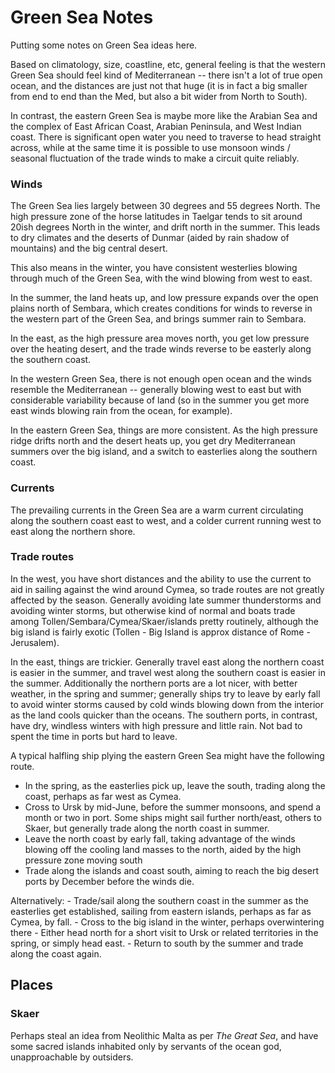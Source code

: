 # Green Sea Notes

Putting some notes on Green Sea ideas here.

Based on climatology, size, coastline, etc, general feeling is that the western Green Sea should feel kind of Mediterranean -- there isn't a lot of true open ocean, and the distances are just not that huge (it is in fact a big smaller from end to end than the Med, but also a bit wider from North to South).

In contrast, the eastern Green Sea is maybe more like the Arabian Sea and the complex of East African Coast, Arabian Peninsula, and West Indian coast. There is significant open water you need to traverse to head straight across, while at the same time it is possible to use monsoon winds / seasonal fluctuation of the trade winds to make a circuit quite reliably. 

### Winds

The Green Sea lies largely between 30 degrees and 55 degrees North. The high pressure zone of the horse latitudes in Taelgar tends to sit around 20ish degrees North in the winter, and drift north in the summer. This leads to dry climates and the deserts of Dunmar (aided by rain shadow of mountains) and the big central desert. 

This also means in the winter, you have consistent westerlies blowing through much of the Green Sea, with the wind blowing from west to east. 

In the summer, the land heats up, and low pressure expands over the open plains north of Sembara, which creates conditions for winds to reverse in the western part of the Green Sea, and brings summer rain to Sembara. 

In the east, as the high pressure area moves north, you get low pressure over the heating desert, and the trade winds reverse to be easterly along the southern coast.

In the western Green Sea, there is not enough open ocean and the winds resemble the Mediterranean -- generally blowing west to east but with considerable variability because of land (so in the summer you get more east winds blowing rain from the ocean, for example). 

In the eastern Green Sea, things are more consistent. As the high pressure ridge drifts north and the desert heats up, you get dry Mediterranean summers over the big island, and a switch to easterlies along the southern coast. 

### Currents

The prevailing currents in the Green Sea are a warm current circulating along the southern coast east to west, and a colder current running west to east along the northern shore. 

### Trade routes

In the west, you have short distances and the ability to use the current to aid in sailing against the wind around Cymea, so trade routes are not greatly affected by the season. Generally avoiding late summer thunderstorms and avoiding winter storms, but otherwise kind of normal and boats trade among Tollen/Sembara/Cymea/Skaer/islands pretty routinely, although the big island is fairly exotic (Tollen - Big Island is approx distance of Rome - Jerusalem).

In the east, things are trickier. Generally travel east along the northern coast is easier in the summer, and travel west along the southern coast is easier in the summer. Additionally the northern ports are a lot nicer, with better weather, in the spring and summer; generally ships try to leave by early fall to avoid winter storms caused by cold winds blowing down from the interior as the land cools quicker than the oceans. The southern ports, in contrast, have dry, windless winters with high pressure and little rain. Not bad to spent the time in ports but hard to leave. 

A typical halfling ship plying the eastern Green Sea might have the following route. 
- In the spring, as the easterlies pick up, leave the south, trading along the coast, perhaps as far west as Cymea.
- Cross to Ursk by mid-June, before the summer monsoons, and spend a month or two in port. Some ships might sail further north/east, others to Skaer, but generally trade along the north coast in summer.  
- Leave the north coast by early fall, taking advantage of the winds blowing off the cooling land masses to the north, aided by the high pressure zone moving south
- Trade along the islands and coast south, aiming to reach the big desert ports by December before the winds die. 

Alternatively:
	- Trade/sail along the southern coast in the summer as the easterlies get established, sailing from eastern islands, perhaps as far as Cymea, by fall. 
	- Cross to the big island in the winter, perhaps overwintering there
	- Either head north for a short visit to Ursk or related territories in the spring, or simply head east. 
	- Return to south by the summer and trade along the coast again. 


## Places

### Skaer

Perhaps steal an idea from Neolithic Malta as per *The Great Sea*, and have some sacred islands inhabited only by servants of the ocean god, unapproachable by outsiders. 